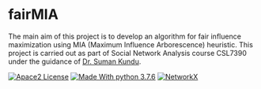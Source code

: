 # fairMIA


The main aim of this project is to develop an algorithm for fair influence maximization using MIA (Maximum Influence Arborescence) heuristic. This project is carried out as part of Social Network Analysis course CSL7390 under the guidance of [Dr. Suman Kundu](https://sumankundu.info/).



[![Apace2 License](https://img.shields.io/badge/license-Apace2-blue)](https://opensource.org/licenses/Apache-2.0)
[![Made With python 3.7.6](https://img.shields.io/badge/Made%20With-Python%203.7.6-brightgreen)](https://www.python.org/downloads/release/python-376/)
[![NetworkX](https://img.shields.io/badge/Made%20with-NetworkX-green)](https://networkx.org/)
